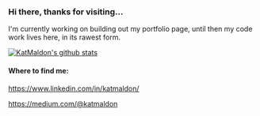 ### Hi there, thanks for visiting...

I'm currently working on building out my portfolio page, until then my code work lives here, in its rawest form.

[![KatMaldon's github stats](https://github-readme-stats.vercel.app/api?username=katmaldon&show_icons=true&theme=gotham)](https://github.com/katmaldon/github-readme-stats)

#### Where to find me:

https://www.linkedin.com/in/katmaldon/

https://medium.com/@katmaldon

